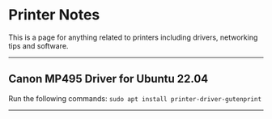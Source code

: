 # Printer Notes 

This is a page for anything related to printers including drivers, networking tips and software.
____

## Canon MP495 Driver for Ubuntu 22.04
Run the following commands:
`sudo apt install printer-driver-gutenprint`

____